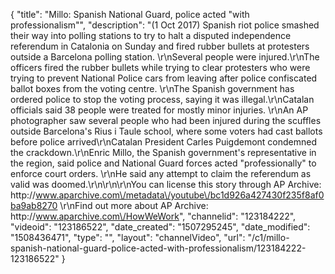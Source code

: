 {
    "title": "Millo: Spanish National Guard, police acted \"with professionalism\"",
    "description": "(1 Oct 2017) Spanish riot police smashed their way into polling stations to try to halt a disputed independence referendum in Catalonia on Sunday and fired rubber bullets at protesters outside a Barcelona polling station. \r\nSeveral people were injured.\r\nThe officers fired the rubber bullets while trying to clear protesters who were trying to prevent National Police cars from leaving after police confiscated ballot boxes from the voting centre. \r\nThe Spanish government has ordered police to stop the voting process, saying it was illegal.\r\nCatalan officials said 38 people were treated for mostly minor injuries. \r\nAn AP photographer saw several people who had been injured during the scuffles outside Barcelona's Rius i Taule school, where some voters had cast ballots before police arrived\r\nCatalan President Carles Puigdemont condemned the crackdown.\r\nEnric Millo, the Spanish government's representative in the region, said police and National Guard forces acted \"professionally\" to enforce court orders. \r\nHe said any attempt to claim the referendum as valid was doomed.\r\n\r\n\r\nYou can license this story through AP Archive: http:\/\/www.aparchive.com\/metadata\/youtube\/bc1d926a427430f235f8af0ba9ab8270 \r\nFind out more about AP Archive: http:\/\/www.aparchive.com\/HowWeWork",
    "channelid": "123184222",
    "videoid": "123186522",
    "date_created": "1507295245",
    "date_modified": "1508436471",
    "type": "",
    "layout": "channelVideo",
    "url": "\/c1\/millo-spanish-national-guard-police-acted-with-professionalism\/123184222-123186522"
}
